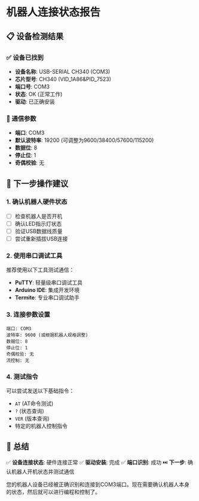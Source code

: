 # 机器人连接状态报告

## 📋 设备检测结果

### ✅ 设备已找到
- **设备名称**: USB-SERIAL CH340 (COM3)
- **芯片型号**: CH340 (VID_1A86&PID_7523)
- **端口号**: COM3
- **状态**: OK (正常工作)
- **驱动**: 已正确安装

### 📡 通信参数
- **端口**: COM3
- **默认波特率**: 19200 (可调整为9600/38400/57600/115200)
- **数据位**: 8
- **停止位**: 1
- **奇偶校验**: 无

## 🔧 下一步操作建议

### 1. 确认机器人硬件状态
- [ ] 检查机器人是否开机
- [ ] 确认LED指示灯状态
- [ ] 验证USB数据线质量
- [ ] 尝试重新插拔USB连接

### 2. 使用串口调试工具
推荐使用以下工具测试通信：
- **PuTTY**: 轻量级串口调试工具
- **Arduino IDE**: 集成开发环境
- **Termite**: 专业串口调试助手

### 3. 连接参数设置
```
端口: COM3
波特率: 9600 (或根据机器人规格调整)
数据位: 8
停止位: 1
奇偶校验: 无
流控制: 无
```

### 4. 测试指令
可以尝试发送以下基础指令：
- `AT` (AT命令测试)
- `?` (状态查询)
- `VER` (版本查询)
- 特定的机器人控制指令

## 🎯 总结

✅ **设备连接状态**: 硬件连接正常
✅ **驱动安装**: 完成
✅ **端口识别**: 成功
⏭️ **下一步**: 确认机器人开机状态并测试通信

您的机器人设备已经被正确识别和连接到COM3端口。现在需要确认机器人本身的状态，然后就可以进行编程和控制了。

